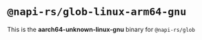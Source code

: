 # `@napi-rs/glob-linux-arm64-gnu`

This is the **aarch64-unknown-linux-gnu** binary for `@napi-rs/glob`
